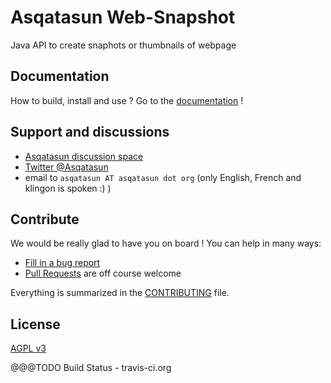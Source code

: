 # Asqatasun Web-Snapshot

Java API to create snaphots or thumbnails of webpage


## Documentation
How to build, install and use ? 
Go to the [documentation](documentation/) !


## Support and discussions

* [Asqatasun discussion space](http://forum.asqatasun.org/) 
* [Twitter @Asqatasun](https://twitter.com/Asqatasun)
* email to `asqatasun AT asqatasun dot org` (only English, French and klingon is spoken :) ) 


## Contribute

We would be really glad to have you on board ! You can help in many ways:

* [Fill in a bug report](https://github.com/Asqatasun/Web-Snapshot/issues)
* [Pull Requests](https://github.com/Asqatasun/Web-Snapshot/pulls) are off course welcome

Everything is summarized in the [CONTRIBUTING](CONTRIBUTING.md) file.



## License

 [AGPL v3](LICENSE) 



@@@TODO  Build Status - travis-ci.org

